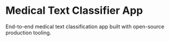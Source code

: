 # Medical Text Classifier App
End-to-end medical text classification app built with open-source production tooling.
